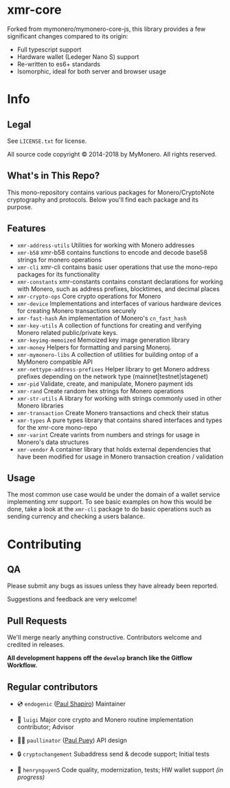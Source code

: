 # xmr-core

Forked from mymonero/mymonero-core-js, this library provides a few significant changes compared to its origin:

-   Full typescript support
-   Hardware wallet (Ledeger Nano S) support
-   Re-written to es6+ standards
-   Isomorphic, ideal for both server and browser usage

# Info

## Legal

See `LICENSE.txt` for license.

All source code copyright © 2014-2018 by MyMonero. All rights reserved.

## What's in This Repo?

This mono-repository contains various packages for Monero/CryptoNote cryptography and protocols.
Below you'll find each package and its purpose.

## Features

-   `xmr-address-utils` Utilities for working with Monero addresses
-   `xmr-b58` xmr-b58 contains functions to encode and decode base58 strings for monero operations
-   `xmr-cli` xmr-cli contains basic user operations that use the mono-repo packages for its functionality
-   `xmr-constants` xmr-constants contains constant declarations for working with Monero, such as address prefixes, blocktimes, and decimal places
-   `xmr-crypto-ops` Core crypto operations for Monero
-   `xmr-device` Implementations and interfaces of various hardware devices for creating Monero transactions securely
-   `xmr-fast-hash` An implementation of Monero's `cn_fast_hash`
-   `xmr-key-utils` A collection of functions for creating and verifying Monero related public/private keys.
-   `xmr-keyimg-memoized` Memoized key image generation library
-   `xmr-money` Helpers for formatting and parsing Moneroj.
-   `xmr-mymonero-libs` A collection of utilities for building ontop of a MyMonero compatible API
-   `xmr-nettype-address-prefixes` Helper library to get Monero address prefixes depending on the network type (mainnet|testnet|stagenet)
-   `xmr-pid` Validate, create, and manipulate, Monero payment ids
-   `xmr-rand` Create random hex strings for Monero operations
-   `xmr-str-utils` A library for working with strings commonly used in other Monero libraries
-   `xmr-transaction` Create Monero transactions and check their status
-   `xmr-types` A pure types library that contains shared interfaces and types for the xmr-core mono-repo
-   `xmr-varint` Create varints from numbers and strings for usage in Monero's data structures
-   `xmr-vendor` A container library that holds external dependencies that have been modified for usage in Monero transaction creation / validation

## Usage

The most common use case would be under the domain of a wallet service implementing xmr support. To see basic examples on how this would be done, take a look at the `xmr-cli` package to do basic operations such as sending currency and checking a users balance.

# Contributing

## QA

Please submit any bugs as issues unless they have already been reported.

Suggestions and feedback are very welcome!

## Pull Requests

We'll merge nearly anything constructive. Contributors welcome and credited in releases.

**All development happens off the `develop` branch like the Gitflow Workflow.**

## Regular contributors

-   💿 `endogenic` ([Paul Shapiro](https://github.com/paulshapiro)) Maintainer

-   🍄 `luigi` Major core crypto and Monero routine implementation contributor; Advisor

-   🏄‍♂️ `paullinator` ([Paul Puey](https://github.com/paullinator)) API design

-   🔒 `cryptochangement` Subaddress send & decode support; Initial tests

-   💩 `henrynguyen5` Code quality, modernization, tests; HW wallet support _(in progress)_
